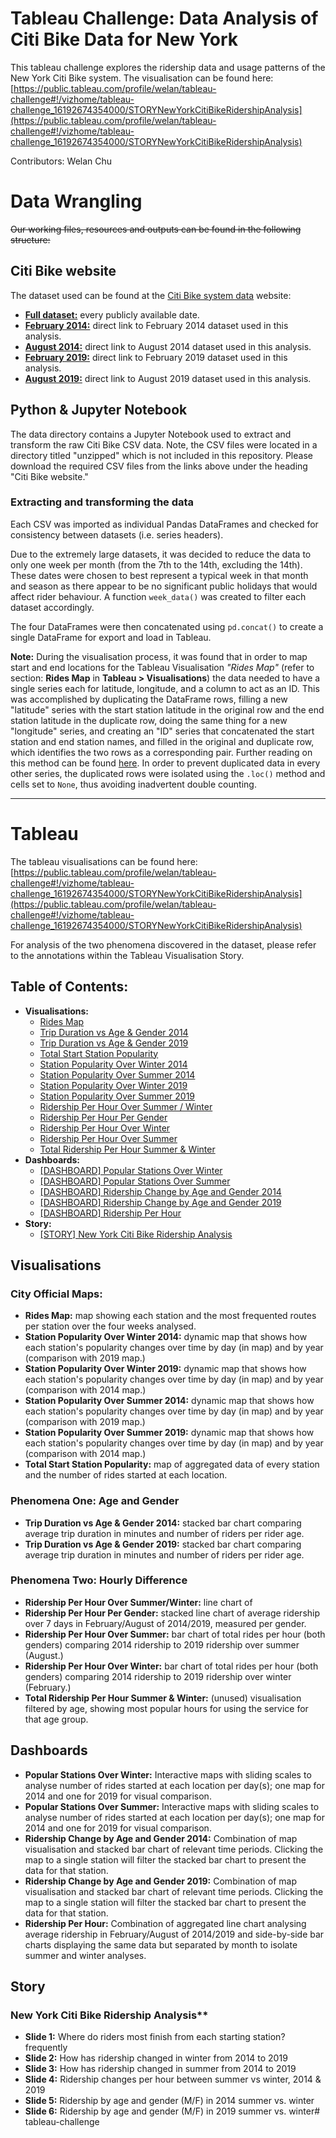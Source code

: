 # Tableau Challenge: Data Analysis of Citi Bike Data for New York

This tableau challenge explores the ridership data and usage patterns of the New York Citi Bike system. The visualisation can be found here: [https://public.tableau.com/profile/welan/tableau-challenge#!/vizhome/tableau-challenge_16192674354000/STORYNewYorkCitiBikeRidershipAnalysis](https://public.tableau.com/profile/welan/tableau-challenge#!/vizhome/tableau-challenge_16192674354000/STORYNewYorkCitiBikeRidershipAnalysis)

Contributors: Welan Chu


# Data Wrangling

~~Our working files, resources and outputs can be found in the following structure:~~
 
## Citi Bike website

The dataset used can be found at the [Citi Bike system data](https://www.citibikenyc.com/system-data) website:
 - **[Full dataset:](https://s3.amazonaws.com/tripdata/index.html)** every publicly available date.
 - **[February 2014:](https://s3.amazonaws.com/tripdata/201402-citibike-tripdata.zip)** direct link to February 2014 dataset used in this analysis.
 - **[August 2014:](https://s3.amazonaws.com/tripdata/201408-citibike-tripdata.zip)** direct link to August 2014 dataset used in this analysis.
 - **[February 2019:](https://s3.amazonaws.com/tripdata/201902-citibike-tripdata.csv.zip)** direct link to February 2019 dataset used in this analysis.
 - **[August 2019:](https://s3.amazonaws.com/tripdata/201908-citibike-tripdata.csv.zip)** direct link to August 2019 dataset used in this analysis.

## Python & Jupyter Notebook

The data directory contains a Jupyter Notebook used to extract and transform the raw Citi Bike CSV data. Note, the CSV files were located in a directory titled "unzipped" which is not included in this repository. Please download the required CSV files from the links above under the heading "Citi Bike website." 

### Extracting and transforming the data

Each CSV was imported as individual Pandas DataFrames and checked for consistency between datasets (i.e. series headers).

Due to the extremely large datasets, it was decided to reduce the data to only one week per month (from the 7th to the 14th, excluding the 14th). These dates were chosen to best represent a typical week in that month and season as there appear to be no significant public holidays that would affect rider behaviour. A function `week_data()` was created to filter each dataset accordingly.

The four DataFrames were then concatenated using `pd.concat()` to create a single DataFrame for export and load in Tableau.

**Note:** During the visualisation process, it was found that in order to map start and end locations for the Tableau Visualisation *"Rides Map"* (refer to section: **Rides Map** in **Tableau > Visualisations**) the data needed to have a single series each for latitude, longitude, and a column to act as an ID. This was accomplished by duplicating the DataFrame rows, filling a new "latitude" series with the start station latitude in the original row and the end station latitude in the duplicate row, doing the same thing for a new "longitude" series, and creating an "ID" series that concatenated the start station and end station names, and filled in the original and duplicate row, which identifies the two rows as a corresponding pair. Further reading on this method can be found [here](https://help.tableau.com/current/pro/desktop/en-us/maps_howto_origin_destination.htm#Origin). In order to prevent duplicated data in every other series, the duplicated rows were isolated using the `.loc()` method and cells set to `None`, thus avoiding inadvertent double counting.  

****

# Tableau

The tableau visualisations can be found here: [https://public.tableau.com/profile/welan/tableau-challenge#!/vizhome/tableau-challenge_16192674354000/STORYNewYorkCitiBikeRidershipAnalysis](https://public.tableau.com/profile/welan/tableau-challenge#!/vizhome/tableau-challenge_16192674354000/STORYNewYorkCitiBikeRidershipAnalysis)  

For analysis of the two phenomena discovered in the dataset, please refer to the annotations within the Tableau Visualisation Story.
 
## Table of Contents:

 - **Visualisations:**
	 - [Rides Map](https://public.tableau.com/profile/welan/tableau-challenge#!/vizhome/tableau-challenge_16192674354000/RidesMap)
	-   [Trip Duration vs Age & Gender 2014](https://public.tableau.com/profile/welan/tableau-challenge#!/vizhome/tableau-challenge_16192674354000/TripDurationvsAgeGender2014)
	-   [Trip Duration vs Age & Gender 2019](https://public.tableau.com/profile/welan/tableau-challenge#!/vizhome/tableau-challenge_16192674354000/TripDurationvsAgeGender2019)
	-   [Total Start Station Popularity](https://public.tableau.com/profile/welan/tableau-challenge#!/vizhome/tableau-challenge_16192674354000/TotalStartStationPopularity)
	-   [Station Popularity Over Winter 2014](https://public.tableau.com/profile/welan/tableau-challenge#!/vizhome/tableau-challenge_16192674354000/StationPopularityOverWinter2014)
	-   [Station Popularity Over Summer 2014](https://public.tableau.com/profile/welan/tableau-challenge#!/vizhome/tableau-challenge_16192674354000/StationPopularityOverSummer2014)
	-   [Station Popularity Over Winter 2019](https://public.tableau.com/profile/welan/tableau-challenge#!/vizhome/tableau-challenge_16192674354000/StationPopularityOverWinter2019)
	-   [Station Popularity Over Summer 2019](https://public.tableau.com/profile/welan/tableau-challenge#!/vizhome/tableau-challenge_16192674354000/StationPopularityOverSummer2019)
	-   [Ridership Per Hour Over Summer / Winter](https://public.tableau.com/profile/welan/tableau-challenge#!/vizhome/tableau-challenge_16192674354000/RidershipPerHourOverSummerWinter)
	-   [Ridership Per Hour Per Gender](https://public.tableau.com/profile/welan/tableau-challenge#!/vizhome/tableau-challenge_16192674354000/RidershipPerHourPerGender)
	-   [Ridership Per Hour Over Winter](https://public.tableau.com/profile/welan/tableau-challenge#!/vizhome/tableau-challenge_16192674354000/RidershipPerHourOverWinter)
	-   [Ridership Per Hour Over Summer](https://public.tableau.com/profile/welan/tableau-challenge#!/vizhome/tableau-challenge_16192674354000/RidershipPerHourOverSummer)
	-   [Total Ridership Per Hour Summer & Winter](https://public.tableau.com/profile/welan/tableau-challenge#!/vizhome/tableau-challenge_16192674354000/TotalRidershipPerHourSummerWinter)
- **Dashboards:**
	-   [[DASHBOARD] Popular Stations Over Winter](https://public.tableau.com/profile/welan/tableau-challenge#!/vizhome/tableau-challenge_16192674354000/DASHBOARDPopularStationsOverWinter)
	-   [[DASHBOARD] Popular Stations Over Summer](https://public.tableau.com/profile/welan/tableau-challenge#!/vizhome/tableau-challenge_16192674354000/DASHBOARDPopularStationsOverSummer)
	-   [[DASHBOARD] Ridership Change by Age and Gender 2014](https://public.tableau.com/profile/welan/tableau-challenge#!/vizhome/tableau-challenge_16192674354000/DASHBOARDRidershipChangebyAgeandGender2014)
	-   [[DASHBOARD] Ridership Change by Age and Gender 2019](https://public.tableau.com/profile/welan/tableau-challenge#!/vizhome/tableau-challenge_16192674354000/DASHBOARDRidershipChangebyAgeandGender2019)
	-   [[DASHBOARD] Ridership Per Hour](https://public.tableau.com/profile/welan/tableau-challenge#!/vizhome/tableau-challenge_16192674354000/DASHBOARDRidershipPerHour)
- **Story:**
	-   [[STORY] New York Citi Bike Ridership Analysis](https://public.tableau.com/profile/welan/tableau-challenge#!/vizhome/tableau-challenge_16192674354000/STORYNewYorkCitiBikeRidershipAnalysis)

## Visualisations
### City Official Maps:
- **Rides Map:** map showing each station and the most frequented routes per station over the four weeks analysed.
- **Station Popularity Over Winter 2014:** dynamic map that shows how each station's popularity changes over time by day (in map) and by year (comparison with 2019 map.)
- **Station Popularity Over Winter 2019:** dynamic map that shows how each station's popularity changes over time by day (in map) and by year (comparison with 2014 map.) 
- **Station Popularity Over Summer 2014:** dynamic map that shows how each station's popularity changes over time by day (in map) and by year (comparison with 2019 map.)
- **Station Popularity Over Summer 2019:** dynamic map that shows how each station's popularity changes over time by day (in map) and by year (comparison with 2014 map.) 
- **Total Start Station Popularity:** map of aggregated data of every station and the number of rides started at each location.

### Phenomena One: Age and Gender
- **Trip Duration vs Age & Gender 2014:** stacked bar chart comparing average trip duration in minutes and number of riders per rider age. 
- **Trip Duration vs Age & Gender 2019:** stacked bar chart comparing average trip duration in minutes and number of riders per rider age.


### Phenomena Two: Hourly Difference
- **Ridership Per Hour Over Summer/Winter:** line chart of
- **Ridership Per Hour Per Gender:** stacked line chart of average ridership over 7 days in February/August of 2014/2019, measured per gender. 
- **Ridership Per Hour Over Summer:** bar chart of total rides per hour (both genders) comparing 2014 ridership to 2019 ridership over summer (August.)
- **Ridership Per Hour Over Winter:** bar chart of total rides per hour (both genders) comparing 2014 ridership to 2019 ridership over winter (February.)
- **Total Ridership Per Hour Summer & Winter:** (unused) visualisation filtered by age, showing most popular hours for using the service for that age group.  

## Dashboards
- **Popular Stations Over Winter:** Interactive maps with sliding scales to analyse number of rides started at each location per day(s); one map for 2014 and one for 2019 for visual comparison.
- **Popular Stations Over Summer:** Interactive maps with sliding scales to analyse number of rides started at each location per day(s); one map for 2014 and one for 2019 for visual comparison.
- **Ridership Change by Age and Gender 2014:** Combination of map visualisation and stacked bar chart of relevant time periods. Clicking the map to a single station will filter the stacked bar chart to present the data for that station.
- **Ridership Change by Age and Gender 2019:** Combination of map visualisation and stacked bar chart of relevant time periods. Clicking the map to a single station will filter the stacked bar chart to present the data for that station.
- **Ridership Per Hour:** Combination of aggregated line chart analysing average ridership in February/August of 2014/2019 and side-by-side bar charts displaying the same data but separated by month to isolate summer and winter analyses.

## Story
### New York Citi Bike Ridership Analysis**
	
- **Slide 1:** Where do riders most finish from each starting station?frequently
- **Slide 2:** How has ridership changed in winter from 2014 to 2019
- **Slide 3:** How has ridership changed in summer from 2014 to 2019
- **Slide 4:** Ridership changes per hour between summer vs winter, 2014 & 2019
- **Slide 5:** Ridership by age and gender (M/F) in 2014 summer vs. winter
- **Slide 6:** Ridership by age and gender (M/F) in 2019 summer vs. winter# tableau-challenge